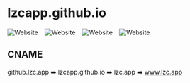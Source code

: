 # lzcapp.github.io

![Website](https://img.shields.io/website?label=lzcapp.github.io&style=for-the-badge&url=https%3A%2F%2Flzcapp.github.io%2F)
&ensp;
![Website](https://img.shields.io/website?label=github.lzc.app&style=for-the-badge&url=https%3A%2F%2Fgithub.lzc.app%2F)
&ensp;
![Website](https://img.shields.io/website?label=lzc.app&style=for-the-badge&url=https%3A%2F%2Flzc.app%2F)
&ensp;
![Website](https://img.shields.io/website?label=www.lzc.app&style=for-the-badge&url=https%3A%2F%2Fwww.lzc.app%2F)

## CNAME

github.lzc.app :arrow_right: lzcapp.github.io :arrow_right: lzc.app :arrow_right: www.lzc.app
